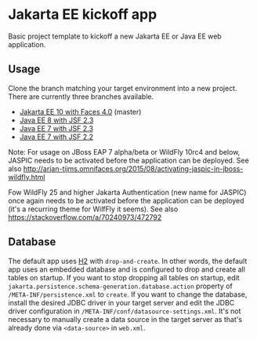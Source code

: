 Jakarta EE kickoff app
===================

Basic project template to kickoff a new Jakarta EE or Java EE web application.

## Usage

Clone the branch matching your target environment into a new project. There are currently three branches available.

- [Jakarta EE 10 with Faces 4.0](https://github.com/javaeekickoff/java-ee-kickoff-app/tree/master) (master)
- [Java EE 8 with JSF 2.3](https://github.com/javaeekickoff/java-ee-kickoff-app/tree/javaee8-jsf23)
- [Java EE 7 with JSF 2.3](https://github.com/javaeekickoff/java-ee-kickoff-app/tree/javaee7-jsf23)
- [Java EE 7 with JSF 2.2](https://github.com/javaeekickoff/java-ee-kickoff-app/tree/javaee7-jsf22)

Note: For usage on JBoss EAP 7 alpha/beta or WildFly 10rc4 and below, JASPIC needs to be activated before the application can be deployed. See also http://arjan-tijms.omnifaces.org/2015/08/activating-jaspic-in-jboss-wildfly.html

Fow WildFly 25 and higher Jakarta Authentication (new name for JASPIC) once again needs to be activated before the application can be deployed (it's a recurring theme for WilfFly it seems). See also https://stackoverflow.com/a/70240973/472792

## Database

The default app uses [H2](http://www.h2database.com) with `drop-and-create`. In other words, the default app uses an embedded database and is configured to drop and create all tables on startup. If you want to stop dropping all tables on startup, edit `jakarta.persistence.schema-generation.database.action` property of `/META-INF/persistence.xml` to `create`. If you want to change the database, install the desired JDBC driver in your target server and edit the JDBC driver configuration in `/META-INF/conf/datasource-settings.xml`. It's not necessary to manually create a data source in the target server as that's already done via `<data-source>` in `web.xml`.
